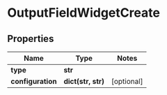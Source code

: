 # OutputFieldWidgetCreate

## Properties
Name | Type | Notes
------------ | ------------- | -------------
**type** | **str** |
**configuration** | **dict(str, str)** | [optional]


